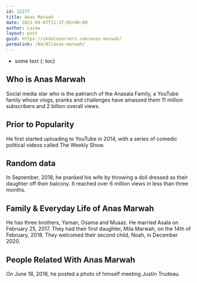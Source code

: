 ```yaml
---
id: 12277
title: Anas Marwah
date: 2021-04-07T11:37:05+00:00
author: Laima
layout: post
guid: https://ukdataservers.com/anas-marwah/
permalink: /04/07/anas-marwah/
---
```


* some text
{: toc}


## Who is Anas Marwah
                  
                  
                  
Social media star who is the patriarch of the Anasala Family, a YouTube family whose vlogs, pranks and challenges have amassed them 11 million subscribers and 2 billion overall views.
                  
              
            
              
            
                
                
                
## Prior to Popularity
                  
                  
                  
He first started uploading to YouTube in 2014, with a series of comedic political videos called The Weekly Show. 
                  
              
            
              
            
                
                
                
## Random data
                  
                  
                  
In September, 2018, he pranked his wife by throwing a doll dressed as their daughter off their balcony. It reached over 6 million views in less than three months. 
                  
              
            
              
            
                
                
                
## Family & Everyday Life of Anas Marwah
                  
                  
                  
He has three brothers, Yaman, Osama and Muaaz. He married Asala on February 25, 2017. They had their first daughter, Mila Marwah, on the 14th of February, 2018. They welcomed their second child, Noah, in December 2020. 
                  
              
            
              
            
                
                
                
## People Related With Anas Marwah
                  
                  
                  
On June 18, 2018, he posted a photo of himself meeting Justin Trudeau.  
                  
              
            
              
            
                
              
            
              
              
            
            
              
            
          
          
          